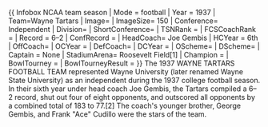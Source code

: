 {{ Infobox NCAA team season | Mode = football | Year = 1937 | Team=Wayne Tartars | Image= | ImageSize= 150 | Conference= Independent | Division= | ShortConference= | TSNRank = | FCSCoachRank = | Record = 6–2 | ConfRecord = | HeadCoach= Joe Gembis | HCYear = 6th | OffCoach= | OCYear = | DefCoach= | DCYear = | OScheme= | DScheme= | Captain = None | StadiumArena= Roosevelt Field[1] | Champion = | BowlTourney = | BowlTourneyResult = }} The 1937 WAYNE TARTARS FOOTBALL TEAM represented Wayne University (later renamed Wayne State University) as an independent during the 1937 college football season. In their sixth year under head coach Joe Gembis, the Tartars compiled a 6–2 record, shut out four of eight opponents, and outscored all opponents by a combined total of 183 to 77.[2] The coach's younger brother, George Gembis, and Frank "Ace" Cudillo were the stars of the team.
